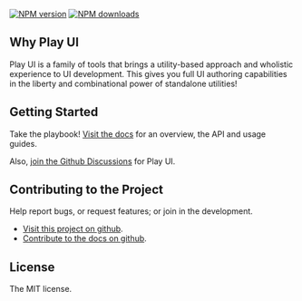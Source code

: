 
<!-- BADGES/ -->

<span class="badge-npmversion"><a href="https://npmjs.org/package/@webqit/playui-js" title="View this project on NPM"><img src="https://img.shields.io/npm/v/@webqit/playui-js.svg" alt="NPM version" /></a></span> <span class="badge-npmdownloads"><a href="https://npmjs.org/package/@webqit/playui-js" title="View this project on NPM"><img src="https://img.shields.io/npm/dm/@webqit/playui-js.svg" alt="NPM downloads" /></a></span>

<!-- /BADGES -->

## Why Play UI

Play UI is a family of tools that brings a utility-based approach and wholistic experience to UI development. This gives you full UI authoring capabilities in the liberty and combinational power of standalone utilities!

## Getting Started

Take the playbook! [Visit the docs](docs) for an overview, the API and usage guides.

<html-import data-id="quickstart" template="@layout/quickstart"></html-import>

Also, [join the Github Discussions](https://github.com/webqit/play-ui/discussions) for Play UI.

## Contributing to the Project

Help report bugs, or request features; or join in the development.

+ [Visit this project on github](https://github.com/webqit/play-ui).
+ [Contribute to the docs on github](https://github.com/webqit/webqit-tooling.docs/edit/master/play-ui/docs).

## License

The MIT license.
